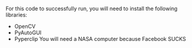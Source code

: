 For this code to successfully run, you will need to install the following libraries:
- OpenCV
- PyAutoGUI
- Pyperclip
You will need a NASA computer because Facebook SUCKS
